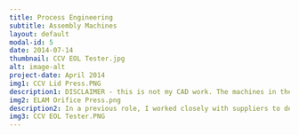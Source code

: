 ```yaml
---
title: Process Engineering
subtitle: Assembly Machines
layout: default
modal-id: 5
date: 2014-07-14
thumbnail: CCV EOL Tester.jpg
alt: image-alt
project-date: April 2014
img1: CCV Lid Press.PNG
description1: DISCLAIMER - this is not my CAD work. The machines in these images were designed to my specification by <a href="https://www.solvis.us/" style="color: #{{ site.data.template.color.primary }};" target="_blank">SolVIS Automation</a>. If you are looking for a company to partner with on automation solutions, I highly reccomend them!   
img2: ELAM Orifice Press.png
description2: In a previous role, I worked closely with suppliers to design and manufacture assembly equipment for a variety of commercial vehicle products. It was my responsibility do design the theory of operation behind these machines and ensure that our products would be assembled correctly, consistently, and within specified tolerances. One of my favorite parts of this process was trying to figure out poka yokes - or ensuring that the product couldn't be assembled the wrong way even if you tried. This can be as simple as adding a physical feature to prevent loading the part into the machine incorrectly or as complex as adding laser or camera sensors to detect missing components that will lock the machine until it is properly loaded. In this role I was part of our NPI teams and gave manufacturing input on product designs. I gained first-hand experience on design for manufacturing (DFM) and design for assembly (DFA). 
img3: CCV EOL Tester.PNG
---
```

